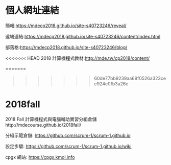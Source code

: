 # 個人網址連結

簡報:https://mdecp2018.github.io/site-s40723246/reveal/

遠端連結:https://mdecp2018.github.io/site-s40723246/content/index.html

部落格:https://mdecp2018.github.io/site-s40723246/blog/

<<<<<<< HEAD
2018 計算機程式教材:http://mde.tw/cp2018/content/

=======
>>>>>>> 60de77bb9239aa69f0526a323cee924e0fb3a26e
# 2018fall

2018 Fall 計算機程式與電腦輔助實習分組倉儲http://mdecourse.github.io/2018fall/

分組示範倉儲: https://github.com/scrum-1/scrum-1.github.io

設定步驟: https://github.com/scrum-1/scrum-1.github.io/wiki

cpgx 網站: https://cpgx.kmol.info

